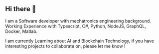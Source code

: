 ## Hi there 👋

<!--
**MarcelWeeske/MarcelWeeske** is a ✨ _special_ ✨ repository because its `README.md` (this file) appears on your GitHub profile.

Here are some ideas to get you started:

- 🔭 I’m currently working on ...
- 🌱 I’m currently learning ...
- 👯 I’m looking to collaborate on ...
- 🤔 I’m looking for help with ...
- 💬 Ask me about ...
- 📫 How to reach me: ...
- ⚡ Fun fact: ...
-->

I am a Software developer with mechatronics engineering background. Working Experience with Typescript, C#, Python, NodeJS, GraphQL, Docker, Matlab.

I am currently Learning about AI and Blockchain Technology, if you have interesting projects to collaborate on, please let me know ! 

